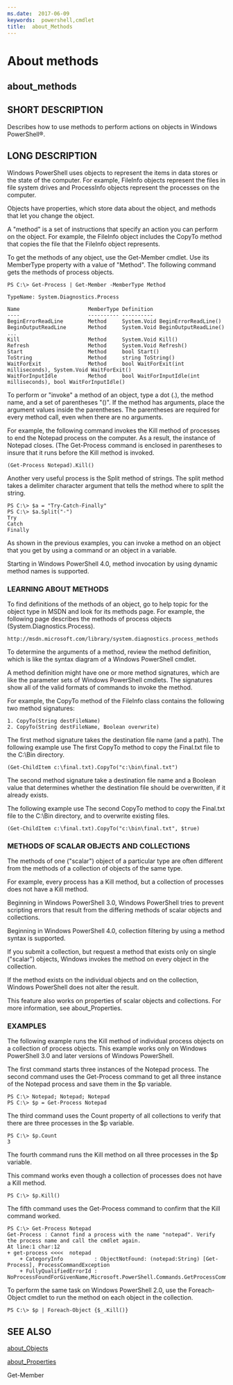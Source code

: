 ```yaml
---
ms.date:  2017-06-09
keywords:  powershell,cmdlet
title:  about_Methods
---
```


# About methods
## about_methods


## SHORT DESCRIPTION
Describes how to use methods to perform actions on objects in  Windows PowerShell®.


## LONG DESCRIPTION
Windows PowerShell uses objects to represent the items in data stores or the state of the computer. For example, FileInfo objects represent the files in file system drives and ProcessInfo objects represent the processes on the computer.

Objects have properties, which store data about the object, and methods that let you change the object.

A "method" is a set of instructions that specify an action you can perform on the object. For example, the FileInfo object includes the CopyTo method that copies the file that the FileInfo object represents.

To get the methods of any object, use the Get-Member cmdlet. Use its MemberType property with a value of "Method". The following command gets the methods of process objects.


```
PS C:\> Get-Process | Get-Member -MemberType Method
```



```
TypeName: System.Diagnostics.Process  
  
Name                      MemberType Definition  
----                      ---------- ----------  
BeginErrorReadLine        Method     System.Void BeginErrorReadLine()  
BeginOutputReadLine       Method     System.Void BeginOutputReadLine()  
...  
Kill                      Method     System.Void Kill()  
Refresh                   Method     System.Void Refresh()  
Start                     Method     bool Start()  
ToString                  Method     string ToString()  
WaitForExit               Method     bool WaitForExit(int milliseconds), System.Void WaitForExit()  
WaitForInputIdle          Method     bool WaitForInputIdle(int milliseconds), bool WaitForInputIdle()
```


To perform or "invoke" a method of an object, type a dot (.), the method name, and a set of parentheses "()". If the method has arguments, place the argument values inside the parentheses. The parentheses are required for every method call, even when there are no arguments.

For example, the following command invokes the Kill method of processes to end the Notepad process on the computer. As a result, the instance of Notepad closes. (The Get-Process command is enclosed in parentheses to insure that it runs before the Kill method is invoked.


```
(Get-Process Notepad).Kill()
```


Another very useful process is the Split method of strings. The split method takes a delimiter character argument that tells the method where to split the string.


```
PS C:\> $a = "Try-Catch-Finally"  
PS C:\> $a.Split("-")  
Try  
Catch  
Finally
```


As shown in the previous examples, you can invoke a method on an object that you get by using a command or an object in a variable.

Starting in  Windows PowerShell 4.0, method invocation by using dynamic method names is supported.


### LEARNING ABOUT METHODS
To find definitions of the methods of an object, go to help topic for the object type in MSDN and look for its methods page. For example, the following page describes the methods of process objects (System.Diagnostics.Process).


```
http://msdn.microsoft.com/library/system.diagnostics.process_methods
```


To determine the arguments of a method, review the method definition, which is like the syntax diagram of a  Windows PowerShell cmdlet.

A method definition might have one or more method signatures, which are like the parameter sets of  Windows PowerShell cmdlets. The signatures show all of the valid formats of commands to invoke the method.

For example, the CopyTo method of the FileInfo class contains the following two method signatures:


```
1. CopyTo(String destFileName)  
2. CopyTo(String destFileName, Boolean overwrite)
```


The first method signature takes the destination file name (and a path). The following example use The first CopyTo method to copy the Final.txt file to the C:\Bin directory.


```
(Get-ChildItem c:\final.txt).CopyTo("c:\bin\final.txt")
```


The second method signature take a destination file name and a Boolean value that determines whether the destination file should be overwritten, if it already exists.

The following example use The second CopyTo method to copy the Final.txt file to the C:\Bin directory, and to overwrite existing files.


```
(Get-ChildItem c:\final.txt).CopyTo("c:\bin\final.txt", $true)
```



### METHODS OF SCALAR OBJECTS AND COLLECTIONS
The methods of one ("scalar") object of a particular type are often different from the methods of a collection of objects of the same type.

For example, every process has a Kill method, but a collection of processes does not have a Kill method.

Beginning in  Windows PowerShell 3.0,  Windows PowerShell tries to prevent scripting errors that result from the differing methods of scalar objects and collections.

Beginning in  Windows PowerShell 4.0, collection filtering by using a method syntax is supported.

If you submit a collection, but request a method that exists only on single ("scalar") objects, Windows invokes the method on every object in the collection.

If the method exists on the individual objects and on the collection,  Windows PowerShell does not alter the result.

This feature also works on properties of scalar objects and collections. For more information, see about_Properties.


### EXAMPLES
The following example runs the Kill method of individual process objects on a collection of process objects. This example works only on  Windows PowerShell 3.0 and later versions of  Windows PowerShell.

The first command starts three instances of the Notepad process. The second command uses the Get-Process command to get all three instance of the Notepad process and save them in the $p variable.


```
PS C:\> Notepad; Notepad; Notepad  
PS C:\> $p = Get-Process Notepad
```


The third command uses the Count property of all collections to verify that there are three processes in the $p variable.


```
PS C:\> $p.Count  
3
```


The fourth command runs the Kill method on all three processes in the $p variable.

This command works even though a collection of processes does not have a Kill method.


```
PS C:\> $p.Kill()
```


The fifth command uses the Get-Process command to confirm that the Kill command worked.


```
PS C:\> Get-Process Notepad  
Get-Process : Cannot find a process with the name "notepad". Verify the process name and call the cmdlet again.  
At line:1 char:12  
+ get-process <<<<  notepad  
    + CategoryInfo          : ObjectNotFound: (notepad:String) [Get-Process], ProcessCommandException  
    + FullyQualifiedErrorId : NoProcessFoundForGivenName,Microsoft.PowerShell.Commands.GetProcessCommand
```


To perform the same task on  Windows PowerShell 2.0, use the Foreach-Object cmdlet to run the method on each object in the collection.


```
PS C:\> $p | Foreach-Object {$_.Kill()}
```



## SEE ALSO

[about_Objects](about_Objects.md)

[about_Properties](about_Properties.md)

Get-Member

